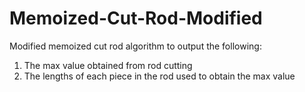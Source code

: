 # Memoized-Cut-Rod-Modified
Modified memoized cut rod algorithm to output the following:
1. The max value obtained from rod cutting
2. The lengths of each piece in the rod used to obtain the max value
